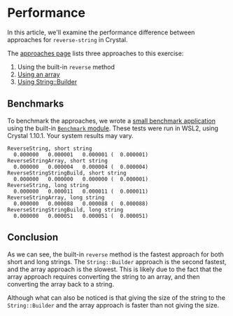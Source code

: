 # Performance

In this article, we'll examine the performance difference between approaches for `reverse-string` in Crystal.

The [approaches page][approaches] lists three approaches to this exercise:

1. Using the built-in `reverse` method
2. [Using an array][approach-array]
3. [Using String::Builder][approach-string-builder]

## Benchmarks

To benchmark the approaches, we wrote a [small benchmark application][benchmark-application] using the built-in [`Benchmark` module][benchmark-module].
These tests were run in WSL2, using Crystal 1.10.1.
Your system results may vary.

```
ReverseString, short string
  0.000000   0.000001   0.000001 (  0.000001)
ReverseStringArray, short string
  0.000000   0.000004   0.000004 (  0.000004)
ReverseStringStringBuild, short string
  0.000000   0.000000   0.000000 (  0.000001)
ReverseString, long string
  0.000000   0.000011   0.000011 (  0.000011)
ReverseStringArray, long string
  0.000000   0.000088   0.000088 (  0.000088)
ReverseStringStringBuild, long string
  0.000000   0.000051   0.000051 (  0.000051)
```

## Conclusion

As we can see, the built-in `reverse` method is the fastest approach for both short and long strings.
The `String::Builder` approach is the second fastest, and the array approach is the slowest.
This is likely due to the fact that the array approach requires converting the string to an array, and then converting the array back to a string.

Although what can also be noticed is that giving the size of the string to the `String::Builder` and the array approach is faster than not giving the size.

[approaches]: https://exercism.org/tracks/crystal/exercises/reverse-string/approaches
[approach-array]: https://exercism.org/tracks/crystal/exercises/reverse-string/approaches/array
[approach-string-builder]: https://exercism.org/tracks/crystal/exercises/reverse-string/approaches/string-builder
[benchmark-application]: https://github.com/exercism/crystal/blob/main/exercises/practice/reverse-string/.articles/performance/code/benchmark.cr
[benchmark-module]: https://crystal-lang.org/api/Benchmark.html